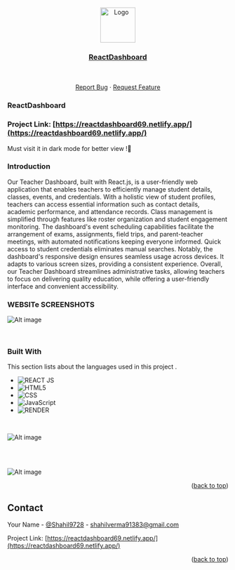 <!-- Improved compatibility of back to top link: See: https://github.com/Shahil9728/ReactDashboard/ -->
<a name="readme-top"></a>

<!-- PROJECT LOGO -->
<br />
<div align="center">
  <a href="https://github.com/Shahil9728/ReactDashboard">
    <img src="https://github.com/Shahil9728/ReactDashboard/assets/96991517/9061f1d0-61f8-44a2-9583-242fe43b3a9b" alt="Logo" width="80" height="80">
  </a>

  <h3 align="center"><a href="https://reactdashboard69.netlify.app/" target="_self">ReactDashboard</a></h3>
  <p align="center">
    <br />
    <br />
    <a href="https://github.com/Shahil9728/ReactDashboard/issues">Report Bug</a>
    ·
    <a href="https://github.com/Shahil9728/ReactDashboard/issues">Request Feature</a>
  </p>
</div>

### ReactDashboard

### Project Link: [https://reactdashboard69.netlify.app/](https://reactdashboard69.netlify.app/)
Must visit it in dark mode for better view !🥰 

### Introduction

Our Teacher Dashboard, built with React.js, is a user-friendly web application that enables teachers to efficiently manage student details, classes, events, and credentials. With a holistic view of student profiles, teachers can access essential information such as contact details, academic performance, and attendance records. Class management is simplified through features like roster organization and student engagement monitoring. The dashboard's event scheduling capabilities facilitate the arrangement of exams, assignments, field trips, and parent-teacher meetings, with automated notifications keeping everyone informed. Quick access to student credentials eliminates manual searches. Notably, the dashboard's responsive design ensures seamless usage across devices. It adapts to various screen sizes, providing a consistent experience. Overall, our Teacher Dashboard streamlines administrative tasks, allowing teachers to focus on delivering quality education, while offering a user-friendly interface and convenient accessibility.

<!-- IMAGES -->
### WEBSITe SCREENSHOTS

![Alt image](https://github.com/Shahil9728/ReactDashboard/assets/96991517/b154ea29-0654-47bd-8f3b-c9a685488809)


<br/>

### Built With

This section lists about the languages used in this project .

* ![REACT JS](https://img.shields.io/badge/React-20232A?style=for-the-badge&logo=react&logoColor=61DAFB)
* ![HTML5](https://img.shields.io/badge/html5-%23E34F26.svg?style=for-the-badge&logo=html5&logoColor=white)
* ![CSS](https://img.shields.io/badge/css-%2338B2AC.svg?style=for-the-badge&logo=tailwind-css&logoColor=white)
* ![JavaScript](https://img.shields.io/badge/javascript-%23323330.svg?style=for-the-badge&logo=javascript&logoColor=%23F7DF1E)
* ![RENDER](https://img.shields.io/badge/Render-46E3B7?style=for-the-badge&logo=render&logoColor=white)


<br>

![Alt image](https://github.com/Shahil9728/ReactDashboard/assets/96991517/c234382b-ac48-4763-8e52-7751b637333c)

<br>
<br>

![Alt image](https://github.com/Shahil9728/ReactDashboard/assets/96991517/ac700d68-e03d-44eb-9462-470fb75bd3cd)

<p align="right">(<a href="#readme-top">back to top</a>)</p>

<!-- CONTACT -->
## Contact

Your Name - [@Shahil9728](https://twitter.com/Shahil9728) - shahilverma91383@gmail.com

Project Link: [https://reactdashboard69.netlify.app/](https://reactdashboard69.netlify.app/)

<p align="right">(<a href="#readme-top">back to top</a>)</p>




